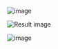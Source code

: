 ![image](https://github.com/user-attachments/assets/0e7f4a4b-0697-4069-bf81-cd4494cc857a)

![Result image](https://github.com/user-attachments/assets/139b7e9b-8888-49a1-8899-ae3b05655ca4)

![image](https://github.com/user-attachments/assets/f268f8c6-2daf-47bb-be38-1b4075559751)
